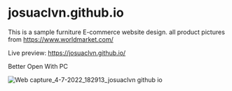 # josuaclvn.github.io

This is a sample furniture E-commerce website design. all product pictures from https://www.worldmarket.com/

Live preview: https://josuaclvn.github.io/

Better Open With PC

![Web capture_4-7-2022_182913_josuaclvn github io](https://user-images.githubusercontent.com/66237340/177136861-298bb0a1-254c-486c-8019-337bda345083.jpeg)
